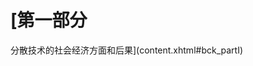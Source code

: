 <title>Blockchain and Web 3.0</title>  <link rel="stylesheet" type="text/css" href="../stylesheet.css"> <link rel="stylesheet" type="text/css" href="../page_styles.css">

# [第一部分
分散技术的社会经济方面和后果](content.xhtml#bck_partI)